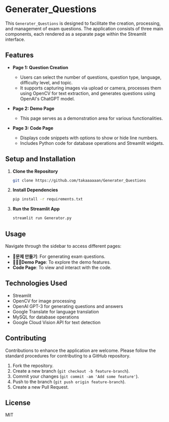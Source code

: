 
# Generater_Questions

This `Generater_Questions` is designed to facilitate the creation, processing, and management of exam questions. The application consists of three main components, each rendered as a separate page within the Streamlit interface.

## Features

- **Page 1: Question Creation**
  - Users can select the number of questions, question type, language, difficulty level, and topic.
  - It supports capturing images via upload or camera, processes them using OpenCV for text extraction, and generates questions using OpenAI's ChatGPT model.

- **Page 2: Demo Page**
  - This page serves as a demonstration area for various functionalities.

- **Page 3: Code Page**
  - Displays code snippets with options to show or hide line numbers.
  - Includes Python code for database operations and Streamlit widgets.

## Setup and Installation

1. **Clone the Repository**
   ```bash
   git clone https://github.com/takaaaaaan/Generater_Questions
   ```

2. **Install Dependencies**
   ```bash
   pip install -r requirements.txt
   ```

3. **Run the Streamlit App**
   ```bash
   streamlit run Generator.py
   ```

## Usage

Navigate through the sidebar to access different pages:

- **📝문제 만들기**: For generating exam questions.
- **📄📱🎨Demo Page**: To explore the demo features.
- **Code Page**: To view and interact with the code.

## Technologies Used

- Streamlit
- OpenCV for image processing
- OpenAI GPT-3 for generating questions and answers
- Google Translate for language translation
- MySQL for database operations
- Google Cloud Vision API for text detection

## Contributing

Contributions to enhance the application are welcome. Please follow the standard procedures for contributing to a GitHub repository.

1. Fork the repository.
2. Create a new branch (`git checkout -b feature-branch`).
3. Commit your changes (`git commit -am 'Add some feature'`).
4. Push to the branch (`git push origin feature-branch`).
5. Create a new Pull Request.

## License

MIT
